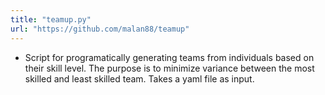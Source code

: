 ```yaml
---
title: "teamup.py"
url: "https://github.com/malan88/teamup"
---
```


- Script for programatically generating teams from individuals based on their
  skill level. The purpose is to minimize variance between the most skilled and
  least skilled team. Takes a yaml file as input.
